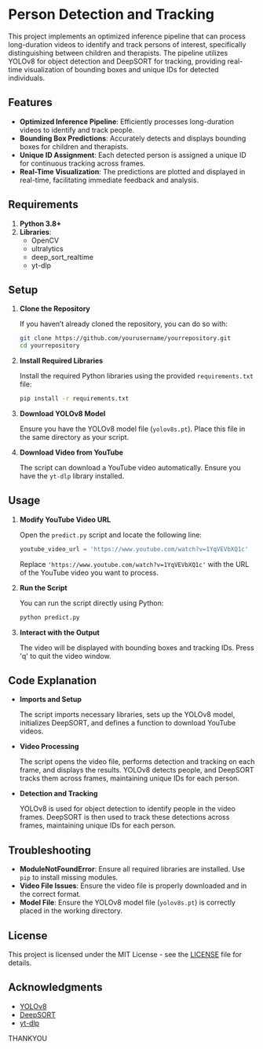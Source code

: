 # Person Detection and Tracking

This project implements an optimized inference pipeline that can process long-duration videos to identify and track persons of interest, specifically distinguishing between children and therapists. The pipeline utilizes YOLOv8 for object detection and DeepSORT for tracking, providing real-time visualization of bounding boxes and unique IDs for detected individuals.

## Features

- **Optimized Inference Pipeline**: Efficiently processes long-duration videos to identify and track people.
- **Bounding Box Predictions**: Accurately detects and displays bounding boxes for children and therapists.
- **Unique ID Assignment**: Each detected person is assigned a unique ID for continuous tracking across frames.
- **Real-Time Visualization**: The predictions are plotted and displayed in real-time, facilitating immediate feedback and analysis.

## Requirements

1. **Python 3.8+**
2. **Libraries**: 
   - OpenCV
   - ultralytics
   - deep_sort_realtime
   - yt-dlp

## Setup

1. **Clone the Repository**

   If you haven’t already cloned the repository, you can do so with:

   ```sh
   git clone https://github.com/yourusername/yourrepository.git
   cd yourrepository
   ```

2. **Install Required Libraries**

   Install the required Python libraries using the provided `requirements.txt` file:

   ```sh
   pip install -r requirements.txt
   ```

3. **Download YOLOv8 Model**

   Ensure you have the YOLOv8 model file (`yolov8s.pt`). Place this file in the same directory as your script.

4. **Download Video from YouTube**

   The script can download a YouTube video automatically. Ensure you have the `yt-dlp` library installed.

## Usage

1. **Modify YouTube Video URL**

   Open the `predict.py` script and locate the following line:

   ```python
   youtube_video_url = 'https://www.youtube.com/watch?v=1YqVEVbXQ1c'
   ```

   Replace `'https://www.youtube.com/watch?v=1YqVEVbXQ1c'` with the URL of the YouTube video you want to process.

2. **Run the Script**

   You can run the script directly using Python:

   ```sh
   python predict.py
   ```

3. **Interact with the Output**

   The video will be displayed with bounding boxes and tracking IDs. Press 'q' to quit the video window.

## Code Explanation

- **Imports and Setup**

  The script imports necessary libraries, sets up the YOLOv8 model, initializes DeepSORT, and defines a function to download YouTube videos.

- **Video Processing**

  The script opens the video file, performs detection and tracking on each frame, and displays the results. YOLOv8 detects people, and DeepSORT tracks them across frames, maintaining unique IDs for each person.

- **Detection and Tracking**

  YOLOv8 is used for object detection to identify people in the video frames. DeepSORT is then used to track these detections across frames, maintaining unique IDs for each person.

## Troubleshooting

- **ModuleNotFoundError**: Ensure all required libraries are installed. Use `pip` to install missing modules.
- **Video File Issues**: Ensure the video file is properly downloaded and in the correct format.
- **Model File**: Ensure the YOLOv8 model file (`yolov8s.pt`) is correctly placed in the working directory.

## License

This project is licensed under the MIT License - see the [LICENSE](LICENSE) file for details.

## Acknowledgments

- [YOLOv8](https://github.com/ultralytics/yolov5)
- [DeepSORT](https://github.com/nwojke/deep_sort)
- [yt-dlp](https://github.com/yt-dlp/yt-dlp)

THANKYOU
